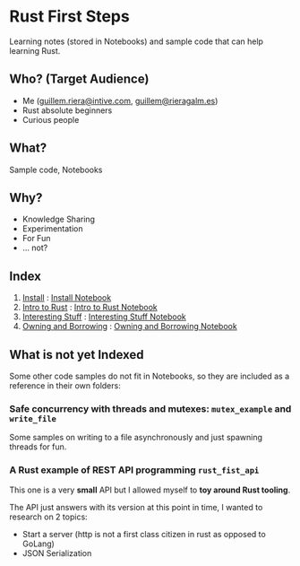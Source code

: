 # Rust First Steps

Learning notes (stored in Notebooks) and sample code that can help learning Rust.

## Who? (Target Audience)

- Me (guillem.riera@intive.com, guillem@rieragalm.es)
- Rust absolute beginners
- Curious people

## What?

Sample code, Notebooks

## Why?

- Knowledge Sharing
- Experimentation
- For Fun
- ... not?

## Index

1. [Install](./00_install_rust.md) : [Install Notebook](./00_Install_Rust.ipynb)
2. [Intro to Rust](./01_intro_to_rust.md) : [Intro to Rust Notebook](./01_Intro_to_Rust.ipynb)
3. [Interesting Stuff](./02_interesting_stuff.md) : [Interesting Stuff Notebook](./02_Interesting_Stuff.ipynb)
4. [Owning and Borrowing](./03_owning_and_borrowing.md) : [Owning and Borrowing Notebook](./03_Owning_and_Borrowing.ipynb)

## What is not yet Indexed

Some other code samples do not fit in Notebooks, so they are included as a reference in their own folders:

### Safe concurrency with threads and mutexes: `mutex_example` and `write_file`

Some samples on writing to a file asynchronously and just spawning threads for fun.

### A Rust example of REST API programming `rust_fist_api`

This one is a very **small** API but I allowed myself to **toy around Rust tooling**.

The API just answers with its version at this point in time, I wanted to research on 2 topics:

- Start a server (http is not a first class citizen in rust as opposed to GoLang)
- JSON Serialization


